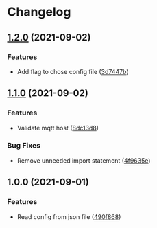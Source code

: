 # Changelog

## [1.2.0](https://www.github.com/soerenschneider/gobot-weatherstation/compare/v1.1.0...v1.2.0) (2021-09-02)


### Features

* Add flag to chose config file ([3d7447b](https://www.github.com/soerenschneider/gobot-weatherstation/commit/3d7447b215af0d8dea20a02a592ef92cd78c908b))

## [1.1.0](https://www.github.com/soerenschneider/gobot-weatherstation/compare/v1.0.0...v1.1.0) (2021-09-02)


### Features

* Validate mqtt host ([8dc13d8](https://www.github.com/soerenschneider/gobot-weatherstation/commit/8dc13d8952e84cdf8d80d3875cc0e0289493481c))


### Bug Fixes

* Remove unneeded import statement ([4f9635e](https://www.github.com/soerenschneider/gobot-weatherstation/commit/4f9635eb4f3a5946a3d44db14c53a9b715a47571))

## 1.0.0 (2021-09-01)


### Features

* Read config from json file ([490f868](https://www.github.com/soerenschneider/gobot-weatherstation/commit/490f868b3825ba537ea354f5eb203c630bd6d796))
